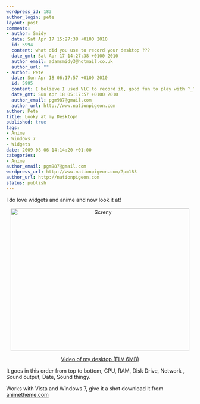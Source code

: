 ```yaml
--- 
wordpress_id: 183
author_login: pete
layout: post
comments: 
- author: Smidy
  date: Sat Apr 17 15:27:38 +0100 2010
  id: 5994
  content: what did you use to record your desktop ???
  date_gmt: Sat Apr 17 14:27:38 +0100 2010
  author_email: adamsmidy3@hotmail.co.uk
  author_url: ""
- author: Pete
  date: Sun Apr 18 06:17:57 +0100 2010
  id: 5995
  content: I believe I used VLC to record it, good fun to play with ^_^
  date_gmt: Sun Apr 18 05:17:57 +0100 2010
  author_email: pgm987@gmail.com
  author_url: http://www.nationpigeon.com
author: Pete
title: Looky at my Desktop!
published: true
tags: 
- Anime
- Windows 7
- Widgets
date: 2009-08-06 14:14:20 +01:00
categories: 
- Anime
author_email: pgm987@gmail.com
wordpress_url: http://www.nationpigeon.com/?p=183
author_url: http://nationpigeon.com
status: publish
---
```

I do love widgets and anime and now look it at!
<p style="text-align: center;"><a href="http://www.nationpigeon.com/wordpress/wp-content/uploads/2009/08/desktopRecord2.flv"><img class="size-full wp-image-184 aligncenter" title="Screny" src="http://www.nationpigeon.com/wordpress/wp-content/uploads/2009/08/Screny.jpg" alt="Screny" width="480" height="384" /></p>
<p style="text-align: center;">Video of my desktop (FLV 6MB)</a></p>
<p style="text-align: left;">It goes in this order from top to bottom, CPU, RAM, Disk Drive, Network , Sound output, Date, Sound thingy.</p>
<p style="text-align: left;">Works with Vista and Windows 7, give it a shot download it from <a href="http://www.animetheme.com/sidebar/">animetheme.com</a></p>
